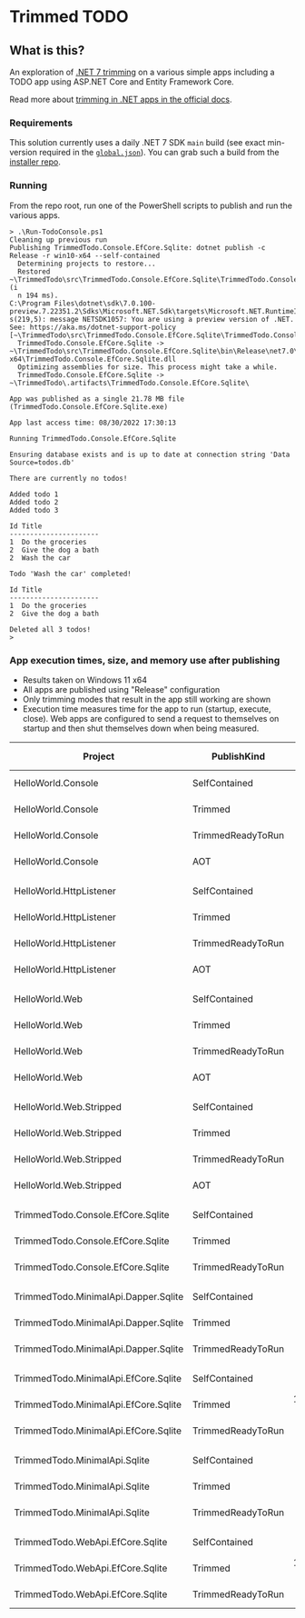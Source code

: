 # Trimmed TODO

## What is this?

An exploration of [.NET 7 trimming](https://docs.microsoft.com/dotnet/core/deploying/trimming/prepare-libraries-for-trimming) on a various simple apps including a TODO app using ASP.NET Core and Entity Framework Core.

Read more about [trimming in .NET apps in the official docs](https://docs.microsoft.com/dotnet/core/deploying/trimming/trimming-options#trimming-framework-library-features).

### Requirements

This solution currently uses a daily .NET 7 SDK `main` build (see exact min-version required in the [`global.json`](global.json)). You can grab such a build from the [installer repo](https://github.com/dotnet/installer).

### Running

From the repo root, run one of the PowerShell scripts to publish and run the various apps.

```terminal
> .\Run-TodoConsole.ps1
Cleaning up previous run
Publishing TrimmedTodo.Console.EfCore.Sqlite: dotnet publish -c Release -r win10-x64 --self-contained
  Determining projects to restore...
  Restored ~\TrimmedTodo\src\TrimmedTodo.Console.EfCore.Sqlite\TrimmedTodo.Console.EfCore.Sqlite.csproj (i
  n 194 ms).
C:\Program Files\dotnet\sdk\7.0.100-preview.7.22351.2\Sdks\Microsoft.NET.Sdk\targets\Microsoft.NET.RuntimeIdentifierInference.target
s(219,5): message NETSDK1057: You are using a preview version of .NET. See: https://aka.ms/dotnet-support-policy [~\TrimmedTodo\src\TrimmedTodo.Console.EfCore.Sqlite\TrimmedTodo.Console.EfCore.Sqlite.csproj]
  TrimmedTodo.Console.EfCore.Sqlite -> ~\TrimmedTodo\src\TrimmedTodo.Console.EfCore.Sqlite\bin\Release\net7.0\win-x64\TrimmedTodo.Console.EfCore.Sqlite.dll
  Optimizing assemblies for size. This process might take a while.
  TrimmedTodo.Console.EfCore.Sqlite -> ~\TrimmedTodo\.artifacts\TrimmedTodo.Console.EfCore.Sqlite\

App was published as a single 21.78 MB file (TrimmedTodo.Console.EfCore.Sqlite.exe)

App last access time: 08/30/2022 17:30:13

Running TrimmedTodo.Console.EfCore.Sqlite

Ensuring database exists and is up to date at connection string 'Data Source=todos.db'

There are currently no todos!

Added todo 1
Added todo 2
Added todo 3

Id Title
----------------------
1  Do the groceries
2  Give the dog a bath
2  Wash the car

Todo 'Wash the car' completed!

Id Title
----------------------
1  Do the groceries
2  Give the dog a bath

Deleted all 3 todos!
>
```

### App execution times, size, and memory use after publishing

- Results taken on Windows 11 x64
- All apps are published using "Release" configuration
- Only trimming modes that result in the app still working are shown
- Execution time measures time for the app to run (startup, execute, close). Web apps are configured to send a request to themselves on startup and then shut themselves down when being measured.

|                              Project |       PublishKind |       Mean |     Error |    StdDev |  App Size | App Memory |
|   ---------------------------------- |------------------ |-----------:|----------:|----------:|----------:|-----------:|
|                   HelloWorld.Console |     SelfContained |   35.71 ms |  34.12 ms |  22.57 ms |  69.45 MB |         NA |
|                   HelloWorld.Console |           Trimmed |   33.97 ms |  17.81 ms |  11.78 ms |  11.05 MB |         NA |
|                   HelloWorld.Console | TrimmedReadyToRun |   26.34 ms |  23.78 ms |  15.73 ms |  14.27 MB |         NA |
|                   HelloWorld.Console |               AOT |   10.17 ms |   6.20 ms |   4.10 ms |   0.97 MB |         NA |
|                                      |                   |            |           |           |           |            |
|              HelloWorld.HttpListener |     SelfContained |  117.83 ms |  55.49 ms |  36.70 ms |  69.46 MB |   32.03 MB |
|              HelloWorld.HttpListener |           Trimmed |  275.14 ms |  32.25 ms |  21.33 ms |  12.96 MB |   27.11 MB |
|              HelloWorld.HttpListener | TrimmedReadyToRun |   96.63 ms |  33.83 ms |  22.38 ms |  20.36 MB |   26.02 MB |
|              HelloWorld.HttpListener |               AOT |   55.04 ms |   8.69 ms |  12.36 ms |   8.72 MB |   14.59 MB |
|                                      |                   |            |           |           |           |            |
|                       HelloWorld.Web |     SelfContained |  233.89 ms | 102.21 ms |  67.61 ms |  94.23 MB |   50.56 MB |
|                       HelloWorld.Web |           Trimmed |  507.58 ms |  40.40 ms |  26.72 ms |  17.28 MB |   40.39 MB |
|                       HelloWorld.Web | TrimmedReadyToRun |  158.79 ms |  59.21 ms |  39.16 ms |  37.93 MB |   43.45 MB |
|                       HelloWorld.Web |               AOT |   72.97 ms |  43.89 ms |  29.03 ms |  21.86 MB |   36.15 MB |
|                                      |                   |            |           |           |           |            |
|              HelloWorld.Web.Stripped |     SelfContained |  173.00 ms |  74.39 ms |  49.21 ms |  94.23 MB |   40.77 MB |
|              HelloWorld.Web.Stripped |           Trimmed |  348.29 ms |  27.74 ms |  18.35 ms |  14.49 MB |   32.32 MB |
|              HelloWorld.Web.Stripped | TrimmedReadyToRun |  118.70 ms |  38.42 ms |  25.41 ms |  25.01 MB |   33.15 MB |
|              HelloWorld.Web.Stripped |               AOT |   51.85 ms |  29.12 ms |  19.26 ms |  12.22 MB |   20.92 MB |
|                                      |                   |            |           |           |           |            |
|    TrimmedTodo.Console.EfCore.Sqlite |     SelfContained |   591.4 ms |  94.40 ms |  62.44 ms |  75.78 MB |         NA |
|    TrimmedTodo.Console.EfCore.Sqlite |           Trimmed |   834.0 ms | 107.61 ms |  71.18 ms |  22.07 MB |         NA |
|    TrimmedTodo.Console.EfCore.Sqlite | TrimmedReadyToRun |   280.3 ms |  98.34 ms |  65.05 ms |  51.86 MB |         NA |
|                                      |                   |            |           |           |           |            |
| TrimmedTodo.MinimalApi.Dapper.Sqlite |     SelfContained |   385.4 ms | 177.86 ms | 117.64 ms | 101.19 MB |   68.15 MB |
| TrimmedTodo.MinimalApi.Dapper.Sqlite |           Trimmed |   935.4 ms |  81.02 ms |  53.59 ms |  32.05 MB |   60.37 MB |
| TrimmedTodo.MinimalApi.Dapper.Sqlite | TrimmedReadyToRun |   286.4 ms | 118.29 ms |  78.24 ms |  69.05 MB |   65.18 MB |
|                                      |                   |            |           |           |           |            |
| TrimmedTodo.MinimalApi.EfCore.Sqlite |     SelfContained |   760.9 ms | 217.75 ms | 144.03 ms | 105.14 MB |   83.41 MB |
| TrimmedTodo.MinimalApi.EfCore.Sqlite |           Trimmed | 1,308.9 ms | 103.56 ms |  68.50 ms |  36.28 MB |   75.46 MB |
| TrimmedTodo.MinimalApi.EfCore.Sqlite | TrimmedReadyToRun |   415.1 ms | 136.38 ms |  90.21 ms |  81.72 MB |   81.32 MB |
|                                      |                   |            |           |           |           |            |
|        TrimmedTodo.MinimalApi.Sqlite |     SelfContained |   370.1 ms | 160.85 ms | 106.39 ms | 101.00 MB |   66.36 MB |
|        TrimmedTodo.MinimalApi.Sqlite |           Trimmed |   829.5 ms |  61.36 ms |  40.59 ms |  31.82 MB |   58.36 MB |
|        TrimmedTodo.MinimalApi.Sqlite | TrimmedReadyToRun |   273.3 ms | 111.96 ms |  74.06 ms |  68.33 MB |   63.04 MB |
|                                      |                   |            |           |           |           |            |
|     TrimmedTodo.WebApi.EfCore.Sqlite |     SelfContained |   728.9 ms | 221.46 ms | 146.48 ms | 105.10 MB |   85.73 MB |
|     TrimmedTodo.WebApi.EfCore.Sqlite |           Trimmed | 1,303.2 ms | 157.14 ms | 103.94 ms |  39.48 MB |   77.83 MB |
|     TrimmedTodo.WebApi.EfCore.Sqlite | TrimmedReadyToRun |   423.3 ms | 138.01 ms |  91.28 ms |  86.26 MB |   84.92 MB |
